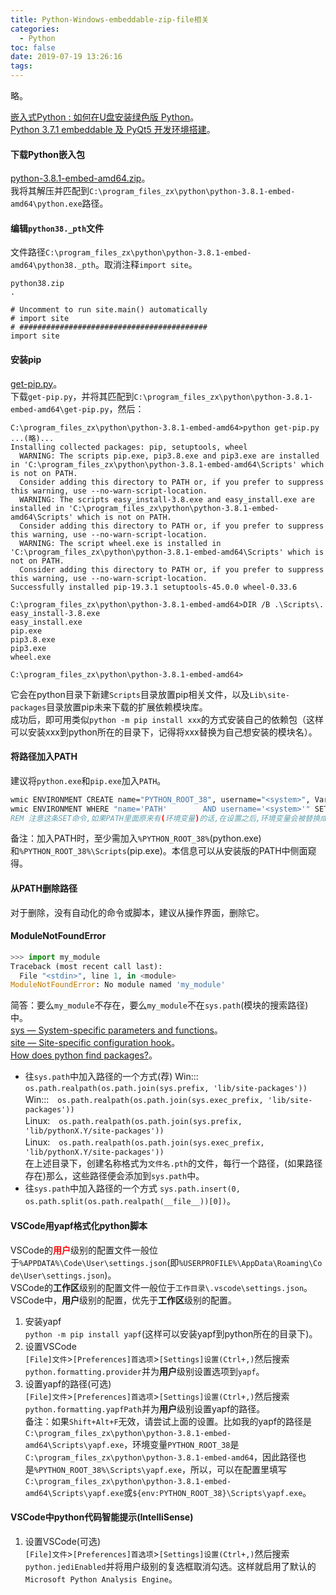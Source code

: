 ```yaml
---
title: Python-Windows-embeddable-zip-file相关
categories:
  - Python
toc: false
date: 2019-07-19 13:26:16
tags:
---
```

略。
<!-- more -->

[嵌入式Python : 如何在U盘安装绿色版 Python](https://baijiahao.baidu.com/s?id=1592976804446590381)。  
[Python 3.7.1 embeddable 及 PyQt5 开发环境搭建](https://blog.csdn.net/blackwoodcliff/article/details/84844917)。  

#### 下载Python嵌入包
[python-3.8.1-embed-amd64.zip](https://www.python.org/ftp/python/3.8.1/python-3.8.1-embed-amd64.zip)。  
我将其解压并匹配到`C:\program_files_zx\python\python-3.8.1-embed-amd64\python.exe`路径。  

#### 编辑`python38._pth`文件
文件路径`C:\program_files_zx\python\python-3.8.1-embed-amd64\python38._pth`。取消注释`import site`。  
```
python38.zip
.

# Uncomment to run site.main() automatically
# import site
# ##########################################
import site
```

#### 安装pip
[get-pip.py](https://bootstrap.pypa.io/get-pip.py)。  
下载`get-pip.py`，并将其匹配到`C:\program_files_zx\python\python-3.8.1-embed-amd64\get-pip.py`，然后：  
```
C:\program_files_zx\python\python-3.8.1-embed-amd64>python get-pip.py
...(略)...
Installing collected packages: pip, setuptools, wheel
  WARNING: The scripts pip.exe, pip3.8.exe and pip3.exe are installed in 'C:\program_files_zx\python\python-3.8.1-embed-amd64\Scripts' which is not on PATH.
  Consider adding this directory to PATH or, if you prefer to suppress this warning, use --no-warn-script-location.
  WARNING: The scripts easy_install-3.8.exe and easy_install.exe are installed in 'C:\program_files_zx\python\python-3.8.1-embed-amd64\Scripts' which is not on PATH.
  Consider adding this directory to PATH or, if you prefer to suppress this warning, use --no-warn-script-location.
  WARNING: The script wheel.exe is installed in 'C:\program_files_zx\python\python-3.8.1-embed-amd64\Scripts' which is not on PATH.
  Consider adding this directory to PATH or, if you prefer to suppress this warning, use --no-warn-script-location.
Successfully installed pip-19.3.1 setuptools-45.0.0 wheel-0.33.6

C:\program_files_zx\python\python-3.8.1-embed-amd64>DIR /B .\Scripts\.
easy_install-3.8.exe
easy_install.exe
pip.exe
pip3.8.exe
pip3.exe
wheel.exe

C:\program_files_zx\python\python-3.8.1-embed-amd64>
```
它会在python目录下新建`Scripts`目录放置pip相关文件，以及`Lib\site-packages`目录放置pip未来下载的扩展依赖模块库。  
成功后，即可用类似`python -m pip install xxx`的方式安装自己的依赖包（这样可以安装xxx到python所在的目录下，记得将xxx替换为自己想安装的模块名）。  

#### 将路径加入PATH
建议将`python.exe`和`pip.exe`加入`PATH`。  
```bat
wmic ENVIRONMENT CREATE name="PYTHON_ROOT_38", username="<system>", VariableValue="C:\program_files_zx\python\python-3.8.1-embed-amd64"
wmic ENVIRONMENT WHERE "name='PATH'        AND username='<system>'" SET VariableValue="%PATH%;%PYTHON_ROOT_38%;%PYTHON_ROOT_38%\Scripts;"
REM 注意这条SET命令,如果PATH里面原来有(环境变量)的话,在设置之后,环境变量会被替换成对应的值.
```
备注：加入PATH时，至少需加入`%PYTHON_ROOT_38%`(python.exe)和`%PYTHON_ROOT_38%\Scripts`(pip.exe)。本信息可以从安装版的PATH中侧面窥得。  

#### 从PATH删除路径
对于删除，没有自动化的命令或脚本，建议从操作界面，删除它。  

#### ModuleNotFoundError
```python
>>> import my_module
Traceback (most recent call last):
  File "<stdin>", line 1, in <module>
ModuleNotFoundError: No module named 'my_module'
```
简答：要么`my_module`不存在，要么`my_module`不在`sys.path`(模块的搜索路径)中。  
[sys — System-specific parameters and functions](https://docs.python.org/3/library/sys.html#sys.path)。  
[site — Site-specific configuration hook](https://docs.python.org/3/library/site.html)。  
[How does python find packages?](https://leemendelowitz.github.io/blog/how-does-python-find-packages.html)。  
* 往`sys.path`中加入路径的一个方式(荐)
Win:::　`os.path.realpath(os.path.join(sys.prefix, 'lib/site-packages'))`  
Win:::　`os.path.realpath(os.path.join(sys.exec_prefix, 'lib/site-packages'))`  
Linux:　`os.path.realpath(os.path.join(sys.prefix, 'lib/pythonX.Y/site-packages'))`  
Linux:　`os.path.realpath(os.path.join(sys.exec_prefix, 'lib/pythonX.Y/site-packages'))`  
在上述目录下，创建名称格式为`文件名.pth`的文件，每行一个路径，(如果路径存在)那么，这些路径便会添加到`sys.path`中。
* 往`sys.path`中加入路径的一个方式
`sys.path.insert(0, os.path.split(os.path.realpath(__file__))[0])`。

#### VSCode用yapf格式化python脚本
VSCode的<label style="color:red">**用户**</label>级别的配置文件一般位于`%APPDATA%\Code\User\settings.json`(即`%USERPROFILE%\AppData\Roaming\Code\User\settings.json`)。  
VSCode的**工作区**级别的配置文件一般位于`工作目录\.vscode\settings.json`。  
VSCode中，**用户**级别的配置，优先于**工作区**级别的配置。  

1. 安装yapf  
`python -m pip install yapf`(这样可以安装yapf到python所在的目录下)。  
2. 设置VSCode  
`[File]文件`>`[Preferences]首选项`>`[Settings]设置(Ctrl+,)`然后搜索`python.formatting.provider`并为**用户**级别设置选项到`yapf`。  
3. 设置yapf的路径(可选)  
`[File]文件`>`[Preferences]首选项`>`[Settings]设置(Ctrl+,)`然后搜索`python.formatting.yapfPath`并为**用户**级别设置yapf的路径。  
备注：如果`Shift+Alt+F`无效，请尝试上面的设置。比如我的yapf的路径是`C:\program_files_zx\python\python-3.8.1-embed-amd64\Scripts\yapf.exe`，环境变量`PYTHON_ROOT_38`是`C:\program_files_zx\python\python-3.8.1-embed-amd64`，因此路径也是`%PYTHON_ROOT_38%\Scripts\yapf.exe`，所以，可以在配置里填写`C:\program_files_zx\python\python-3.8.1-embed-amd64\Scripts\yapf.exe`或`${env:PYTHON_ROOT_38}\Scripts\yapf.exe`。  

#### VSCode中python代码智能提示(IntelliSense)
1. 设置VSCode(可选)  
`[File]文件`>`[Preferences]首选项`>`[Settings]设置(Ctrl+,)`然后搜索`python.jediEnabled`并将用户级别的复选框取消勾选。这样就启用了默认的`Microsoft Python Analysis Engine`。  
